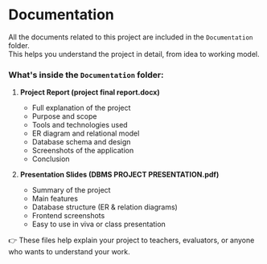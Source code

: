 # Documentation

All the documents related to this project are included in the `Documentation` folder.  
This helps you understand the project in detail, from idea to working model.

### What's inside the `Documentation` folder:

1. **Project Report (project final report.docx)**  
   - Full explanation of the project  
   - Purpose and scope  
   - Tools and technologies used  
   - ER diagram and relational model  
   - Database schema and design  
   - Screenshots of the application  
   - Conclusion

2. **Presentation Slides (DBMS PROJECT PRESENTATION.pdf)**  
   - Summary of the project  
   - Main features  
   - Database structure (ER & relation diagrams)  
   - Frontend screenshots  
   - Easy to use in viva or class presentation

👉 These files help explain your project to teachers, evaluators, or anyone who wants to understand your work.

